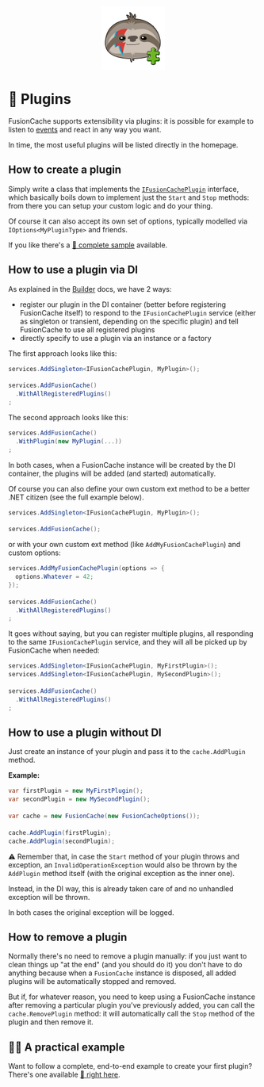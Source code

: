 <div align="center">

![FusionCache logo](logo-plugin-128x128.png)

</div>

# 🧩 Plugins

FusionCache supports extensibility via plugins: it is possible for example to listen to [events](Events.md) and react in any way you want.

In time, the most useful plugins will be listed directly in the homepage.


## How to create a plugin

Simply write a class that implements the [`IFusionCachePlugin`](https://github.com/ZiggyCreatures/FusionCache/blob/main/src/ZiggyCreatures.FusionCache/Plugins/IFusionCachePlugin.cs) interface, which basically boils down to implement just the `Start` and `Stop` methods: from there you can setup your custom logic and do your thing.

Of course it can also accept its own set of options, typically modelled via `IOptions<MyPluginType>` and friends.

If you like there's a [:jigsaw: complete sample](PluginSample.md) available.


## How to use a plugin via DI

As explained in the [Builder](DependencyInjection.md) docs, we have 2 ways:

- register our plugin in the DI container (better before registering FusionCache itself) to respond to the `IFusionCachePlugin` service (either as singleton or transient, depending on the specific plugin) and tell FusionCache to use all registered plugins
- directly specify to use a plugin via an instance or a factory

The first approach looks like this:

```csharp
services.AddSingleton<IFusionCachePlugin, MyPlugin>();

services.AddFusionCache()
  .WithAllRegisteredPlugins()
;
```

The second approach looks like this:

```csharp
services.AddFusionCache()
  .WithPlugin(new MyPlugin(...))
;
```

In both cases, when a FusionCache instance will be created by the DI container, the plugins will be added (and started) automatically.

Of course you can also define your own custom ext method to be a better .NET citizen (see the full example below).

```csharp
services.AddSingleton<IFusionCachePlugin, MyPlugin>();

services.AddFusionCache();
```

or with your own custom ext method (like `AddMyFusionCachePlugin`) and custom options:

```csharp
services.AddMyFusionCachePlugin(options => {
  options.Whatever = 42;
});

services.AddFusionCache()
  .WithAllRegisteredPlugins()
;
```

It goes without saying, but you can register multiple plugins, all responding to the same `IFusionCachePlugin` service, and they will all be picked up by FusionCache when needed:

```csharp
services.AddSingleton<IFusionCachePlugin, MyFirstPlugin>();
services.AddSingleton<IFusionCachePlugin, MySecondPlugin>();

services.AddFusionCache()
  .WithAllRegisteredPlugins()
;
```


## How to use a plugin without DI
Just create an instance of your plugin and pass it to the `cache.AddPlugin` method.

**Example:**

```csharp
var firstPlugin = new MyFirstPlugin();
var secondPlugin = new MySecondPlugin();

var cache = new FusionCache(new FusionCacheOptions());

cache.AddPlugin(firstPlugin);
cache.AddPlugin(secondPlugin);
```

:warning: Remember that, in case the `Start` method of your plugin throws and exception, an `InvalidOperationException` would also be thrown by the `AddPlugin` method itself (with the original exception as the inner one).

Instead, in the DI way, this is already taken care of and no unhandled exception will be thrown.

In both cases the original exception will be logged.


## How to remove a plugin

Normally there's no need to remove a plugin manually: if you just want to clean things up "at the end" (and you should do it) you don't have to do anything because when a `FusionCache` instance is disposed, all added plugins will be automatically stopped and removed.

But if, for whatever reason, you need to keep using a FusionCache instance after removing a particular plugin you've previously added, you can call the `cache.RemovePlugin` method: it will automatically call the `Stop` method of the plugin and then remove it.


## 👩‍💻 A practical example

Want to follow a complete, end-to-end example to create your first plugin? There's one available [:jigsaw: right here](PluginSample.md).